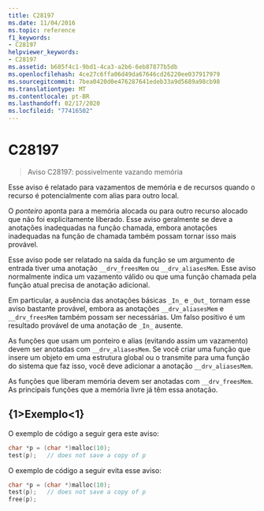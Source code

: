 ```yaml
---
title: C28197
ms.date: 11/04/2016
ms.topic: reference
f1_keywords:
- C28197
helpviewer_keywords:
- C28197
ms.assetid: b685f4c1-9bd1-4ca3-a2b6-6eb87877b5db
ms.openlocfilehash: 4ce27c6ffa06d49da67646cd26220ee037917979
ms.sourcegitcommit: 7bea0420d0e476287641edeb33a9d5689a98cb98
ms.translationtype: MT
ms.contentlocale: pt-BR
ms.lasthandoff: 02/17/2020
ms.locfileid: "77416502"
---
```

# <a name="c28197"></a>C28197

> Aviso C28197: possivelmente vazando memória

Esse aviso é relatado para vazamentos de memória e de recursos quando o recurso é potencialmente com alias para outro local.

O *ponteiro* aponta para a memória alocada ou para outro recurso alocado que não foi explicitamente liberado. Esse aviso geralmente se deve a anotações inadequadas na função chamada, embora anotações inadequadas na função de chamada também possam tornar isso mais provável.

Esse aviso pode ser relatado na saída da função se um argumento de entrada tiver uma anotação `__drv_freesMem` ou `__drv_aliasesMem`. Esse aviso normalmente indica um vazamento válido ou que uma função chamada pela função atual precisa de anotação adicional.

Em particular, a ausência das anotações básicas `_In_` e `_Out_` tornam esse aviso bastante provável, embora as anotações `__drv_aliasesMem` e `__drv_freesMem` também possam ser necessárias. Um falso positivo é um resultado provável de uma anotação de `_In_` ausente.

As funções que usam um ponteiro e alias (evitando assim um vazamento) devem ser anotadas com `__drv_aliasesMem`. Se você criar uma função que insere um objeto em uma estrutura global ou o transmite para uma função do sistema que faz isso, você deve adicionar a anotação `__drv_aliasesMem`.

As funções que liberam memória devem ser anotadas com `__drv_freesMem`. As principais funções que a memória livre já têm essa anotação.

## <a name="example"></a>{1&gt;Exemplo&lt;1}

O exemplo de código a seguir gera este aviso:

```cpp
char *p = (char *)malloc(10);
test(p);   // does not save a copy of p
```

O exemplo de código a seguir evita esse aviso:

```cpp
char *p = (char *)malloc(10);
test(p);   // does not save a copy of p
free(p);
```
